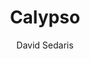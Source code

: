 ---
title: "Calypso"
subtitle: ""
description: ""
layout: book
author: David Sedaris
started: 2021-12-31
read: 2021-12-31
status: read
rating: 3
color: 
cover: 
pages: 272
progress: 0
link: 
---